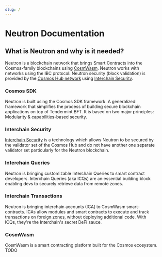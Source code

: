```yaml
---
slug: /
---
```


# Neutron Documentation

## What is Neutron and why is it needed?
Neutron is a blockchain network that brings Smart Contracts into the Cosmos-family blockchains using [CosmWasm](https://cosmwasm.com). Neutron works with networks using the IBC protocol. Neutron security (block validation) is provided by the [Cosmos Hub network](https://hub.cosmos.network) using [Interchain Security](https://github.com/cosmos/interchain-security).

### Cosmos SDK
Neutron is built using the Cosmos SDK framework. A generalized framework that simplifies the process of building secure blockchain applications on top of Tendermint BFT. It is based on two major principles: Modularity & capabilities-based security.

### Interchain Security
[Interchain Security](https://github.com/cosmos/interchain-security) is a technology which allows Neutron to be secured by the validator set of the Cosmos Hub and do not have another one separate validator set particularly for the Neutron blockchain.

### Interchain Queries
Neutron is bringing customizable Interchain Queries to smart contract developers.
Interchain Queries (aka ICQs) are an essential building block enabling devs to securely retrieve data from remote zones.

### Interchain Transactions
Neutron is bringing interchain accounts (ICA) to CosmWasm smart-contracts.
ICAs allow modules and smart contracts to execute and track transactions on foreign zones, without deploying additional code. With ICQs, they're the Interchain's secret DeFi sauce.

### CosmWasm
CosmWasm is a smart contracting platform built for the Cosmos ecosystem. TODO

